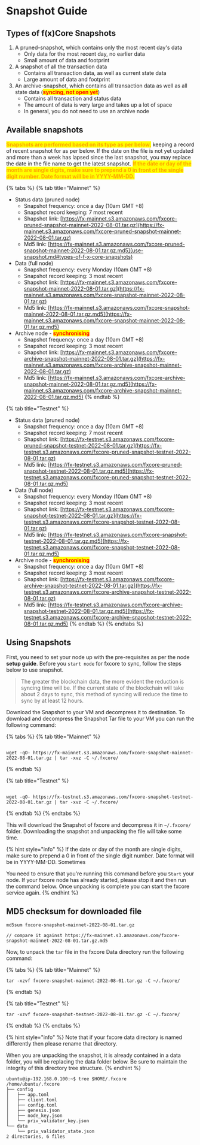 # Snapshot Guide

## Types of f(x)Core Snapshots

1. A pruned-snapshot, which contains only the most recent day's data
   * Only data for the most recent day, no earlier data
   * Small amount of data and footprint
2. A snapshot of all the transaction data
   * Contains all transaction data, as well as current state data
   * Large amount of data and footprint
3. An archive-snapshot, which contains all transaction data as well as all state data (<mark style="color:red;">**syncing, not open yet**</mark>)
   * Contains all transaction and status data
   * The amount of data is very large and takes up a lot of space
   * In general, you do not need to use an archive node

## Available snapshots

<mark style="color:orange;">**Snapshots are performed based on its type as per below**</mark><mark style="color:orange;">,</mark> keeping a record of recent snapshot for as per below. If the date on the file is not yet updated and more than a week has lapsed since the last snapshot, you may replace the date in the file name to get the latest snapshot. <mark style="color:orange;">**If the date or day of the month are single digits, make sure to prepend a 0 in front of the single digit number. Date format will be in YYYY-MM-DD.**</mark>

{% tabs %}
{% tab title="Mainnet" %}
* Status data (pruned node)
  * Snapshot frequency: once a day (10am GMT +8)
  * Snapshot record keeping: 7 most recent
  * Shapshot link: [https://fx-mainnet.s3.amazonaws.com/fxcore-pruned-snapshot-mainnet-2022-08-01.tar.gz](https://fx-mainnet.s3.amazonaws.com/fxcore-pruned-snapshot-mainnet-2022-08-01.tar.gz)
  * Md5 link: [https://fx-mainnet.s3.amazonaws.com/fxcore-pruned-snapshot-mainnet-2022-08-01.tar.gz.md5](use-snapshot.md#types-of-f-x-core-snapshots)
* Data (full node)
  * Snapshot frequency: every Monday (10am GMT +8)
  * Snapshot record keeping: 3 most recent
  * Shapshot link: [https://fx-mainnet.s3.amazonaws.com/fxcore-snapshot-mainnet-2022-08-01.tar.gz](https://fx-mainnet.s3.amazonaws.com/fxcore-snapshot-mainnet-2022-08-01.tar.gz)
  * Md5 link: [https://fx-mainnet.s3.amazonaws.com/fxcore-snapshot-mainnet-2022-08-01.tar.gz.md5](https://fx-mainnet.s3.amazonaws.com/fxcore-snapshot-mainnet-2022-08-01.tar.gz.md5)
* Archive node - <mark style="color:red;">**synchronising**</mark>
  * Snapshot frequency: once a day (10am GMT +8)
  * Snapshot record keeping: 3 most recent
  * Shapshot link: [https://fx-mainnet.s3.amazonaws.com/fxcore-archive-snapshot-mainnet-2022-08-01.tar.gz](https://fx-mainnet.s3.amazonaws.com/fxcore-archive-snapshot-mainnet-2022-08-01.tar.gz)
  * Md5 link: [https://fx-mainnet.s3.amazonaws.com/fxcore-archive-snapshot-mainnet-2022-08-01.tar.gz.md5](https://fx-mainnet.s3.amazonaws.com/fxcore-archive-snapshot-mainnet-2022-08-01.tar.gz.md5)
{% endtab %}

{% tab title="Testnet" %}
* Status data (pruned node)
  * Snapshot frequency: once a day (10am GMT +8)
  * Snapshot record keeping: 7 most recent
  * Shapshot link: [https://fx-testnet.s3.amazonaws.com/fxcore-pruned-snapshot-testnet-2022-08-01.tar.gz](https://fx-testnet.s3.amazonaws.com/fxcore-pruned-snapshot-testnet-2022-08-01.tar.gz)
  * Md5 link: [https://fx-testnet.s3.amazonaws.com/fxcore-pruned-snapshot-testnet-2022-08-01.tar.gz.md5](https://fx-testnet.s3.amazonaws.com/fxcore-pruned-snapshot-testnet-2022-08-01.tar.gz.md5)
* Data (full node)
  * Snapshot frequency: every Monday (10am GMT +8)
  * Snapshot record keeping: 3 most recent
  * Shapshot link: [https://fx-testnet.s3.amazonaws.com/fxcore-snapshot-testnet-2022-08-01.tar.gz](https://fx-testnet.s3.amazonaws.com/fxcore-snapshot-testnet-2022-08-01.tar.gz)
  * Md5 link: [https://fx-testnet.s3.amazonaws.com/fxcore-snapshot-testnet-2022-08-01.tar.gz.md5](https://fx-testnet.s3.amazonaws.com/fxcore-snapshot-testnet-2022-08-01.tar.gz.md5)
* Archive node - <mark style="color:red;">**synchronising**</mark>
  * Snapshot frequency: once a day (10am GMT +8)
  * Snapshot record keeping: 3 most recent
  * Shapshot link: [https://fx-testnet.s3.amazonaws.com/fxcore-archive-snapshot-testnet-2022-08-01.tar.gz](https://fx-testnet.s3.amazonaws.com/fxcore-archive-snapshot-testnet-2022-08-01.tar.gz)
  * Md5 link: [https://fx-testnet.s3.amazonaws.com/fxcore-archive-snapshot-testnet-2022-08-01.tar.gz.md5](https://fx-testnet.s3.amazonaws.com/fxcore-archive-snapshot-testnet-2022-08-01.tar.gz.md5)
{% endtab %}
{% endtabs %}

## Using Snapshots

First, you need to set your node up with the pre-requisites as per the node **setup guide**. Before you `start node` for fxcore to sync, follow the steps below to use snapshot.

> The greater the blockchain data, the more evident the reduction is syncing time will be. If the current state of the blockchain will take about 2 days to sync, this method of syncing will reduce the time to sync by at least 12 hours.

Download the Snapshot to your VM and decompress it to destination. To download and decompress the Snapshot Tar file to your VM you can run the following command:

{% tabs %}
{% tab title="Mainnet" %}
```

wget -qO- https://fx-mainnet.s3.amazonaws.com/fxcore-snapshot-mainnet-2022-08-01.tar.gz | tar -xvz -C ~/.fxcore/

```
{% endtab %}

{% tab title="Testnet" %}
```

wget -qO- https://fx-testnet.s3.amazonaws.com/fxcore-snapshot-testnet-2022-08-01.tar.gz | tar -xvz -C ~/.fxcore/

```
{% endtab %}
{% endtabs %}


This will download the Snapshot of fxcore and decompress it in `~/.fxcore/` folder. Downloading the snapshot and unpacking the file will take some time.


{% hint style="info" %}
If the date or day of the month are single digits, make sure to prepend a 0 in front of the single digit number. Date format will be in YYYY-MM-DD.
Sometimes 

You need to ensure that you're running this command before you `Start` your node. If your fxcore node has already started, please stop it and then run the command below. Once unpacking is complete you can start the fxcore service again.
{% endhint %}


## MD5 checksum for downloaded file

```
md5sum fxcore-snapshot-mainnet-2022-08-01.tar.gz

// compare it against https://fx-mainnet.s3.amazonaws.com/fxcore-snapshot-mainnet-2022-08-01.tar.gz.md5
```

Now, to unpack the `tar` file in the fxcore Data directory run the following command:

{% tabs %}
{% tab title="Mainnet" %}
```
tar -xzvf fxcore-snapshot-mainnet-2022-08-01.tar.gz -C ~/.fxcore/
```
{% endtab %}

{% tab title="Testnet" %}
```
tar -xzvf fxcore-snapshot-testnet-2022-08-01.tar.gz -C ~/.fxcore/
```
{% endtab %}
{% endtabs %}


{% hint style="info" %}
Note that if your fxcore data directory is named differently then please rename that directory.

When you are unpacking the snapshot, it is already contained in a data folder, you will be replacing the data folder below. Be sure to maintain the integrity of this directory tree structure.
{% endhint %}

```
ubuntu@ip-192.168.0.100:~$ tree $HOME/.fxcore
/home/ubuntu/.fxcore
├── config
│   ├── app.toml
│   ├── client.toml
│   ├── config.toml
│   ├── genesis.json
│   ├── node_key.json
│   └── priv_validator_key.json
└── data
    └── priv_validator_state.json
2 directories, 6 files
```
